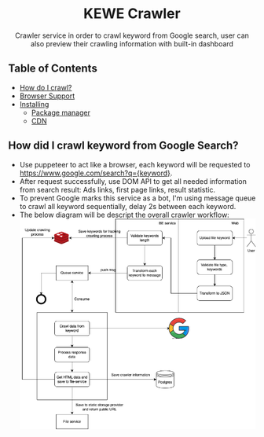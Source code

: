 <h1 align="center">KEWE Crawler</h1>

<p align="center">Crawler service in order to crawl keyword from Google search, user can also preview their crawling information with built-in dashboard</p>

## Table of Contents
  - [How do I crawl?](#how-do-i)
  - [Browser Support](#browser-support)
  - [Installing](#installing)
    - [Package manager](#package-manager)
    - [CDN](#cdn)
 
## How did I crawl keyword from Google Search?
- Use puppeteer to act like a browser, each keyword will be requested to https://www.google.com/search?q={keyword}.
- After request successfully, use DOM API to get all needed information from search result: Ads links, first page links, result statistic.
- To prevent Google marks this service as a bot, I'm using message queue to crawl all keyword sequentially, delay 2s between each keyword.
- The below diagram will be descript the overall crawler workflow:
![alt text](https://github.com/dungtruongtien/kewe-crawler/blob/main/crawl-workflow..png)
